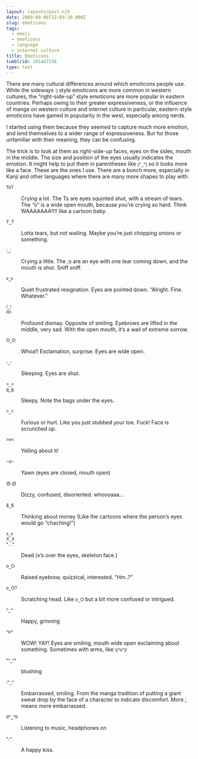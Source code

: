 ```yaml
---
layout: layouts/post.njk
date: 2009-09-06T22:03:30.000Z
slug: emoticons
tags:
  - emoji
  - emoticons
  - language
  - internet culture
title: Emoticons
tumblrid: 181447236
type: text
---
```

<p>There are many cultural differences around which emoticons people use.  While the sideways <code style="font-family:Helvetica, Arial, sans-serif">:)</code> style emoticons are more common in western cultures, the &ldquo;right-side-up&rdquo; style emoticons are more popular in eastern countries.  Perhaps owing to their greater expressiveness, or the influence of manga on western culture and internet culture in particular, eastern-style emoticons have gained in popularity in the west, especially among nerds.</p>

<p>I started using them because they seemed to capture much more emotion, and lend themselves to a wider range of expressiveness.  But for those unfamiliar with their meaning, they can be confusing.</p>

<p>The trick is to look at them as right-side-up faces, eyes on the sides, mouth in the middle.  The size and position of the eyes usually indicates the emotion.  It might help to put them in parentheses like <code style="font-family:Helvetica, Arial, sans-serif">(^_^)</code> so it looks more like a face.  These are the ones I use.  There are a bunch more, especially in Kanji and other languages where there are many more shapes to play with.</p>

<dl><dt>
        <code style="font-family:Helvetica, Arial, sans-serif">ToT</code>
    </dt>
    <dd>
        <p>
            Crying a lot. The Ts are eyes squinted shut, with a stream of tears. The &ldquo;o&rdquo; is a wide open mouth, because you&rsquo;re crying so hard. Think WAAAAAAA!!!! like a cartoon baby.
        </p>
    </dd>
    <dt>
        <code style="font-family:Helvetica, Arial, sans-serif">T_T</code>
    </dt>
    <dd>
        <p>
            Lotta tears, but not wailing.  Maybe you&rsquo;re just chopping onions or something.
        </p>
    </dd>
    <dt>
        <code style="font-family:Helvetica, Arial, sans-serif">;_;</code>
    </dt>
    <dd>
        <p>
            Crying a little. The ;s are an eye with one tear coming down, and the mouth is shut. Sniff sniff.
        </p>
    </dd>
    <dt>
        <code style="font-family:Helvetica, Arial, sans-serif">v_v</code>
    </dt>
    <dd>
        <p>
            Quiet frustrated resignation. Eyes are pointed down. &ldquo;Alright. Fine. Whatever.&rdquo;
        </p>
    </dd>
    <dt>
        <code style="font-family:Helvetica, Arial, sans-serif">/_\</code><br/><code style="font-family:Helvetica, Arial, sans-serif">/o\</code>
    </dt>
    <dd>
        <p>
            Profound dismay. Opposite of smiling. Eyebrows are lifted in the middle, very sad.  With the open mouth, it&rsquo;s a wail of extreme sorrow.
        </p>
    </dd>
    <dt>
        <code style="font-family:Helvetica, Arial, sans-serif">O_O</code>
    </dt>
    <dd>
        <p>
            Whoa!! Exclamation, surprise. Eyes are wide open.
        </p>
    </dd>
    <dt>
        <code style="font-family:Helvetica, Arial, sans-serif">-_-</code>
    </dt>
    <dd>
        <p>
            Sleeping. Eyes are shut.
        </p>
    </dd>
    <dt>
        <code style="font-family:Helvetica, Arial, sans-serif">=_=</code><br/><code style="font-family:Helvetica, Arial, sans-serif">g_g</code>
    </dt>
    <dd>
        <p>
            Sleepy. Note the bags under the eyes.
        </p>
    </dd>
    <dt>
        <code style="font-family:Helvetica, Arial, sans-serif">&gt;_&lt;</code>
    </dt>
    <dd>
        <p>
            Furious or hurt. Like you just stubbed your toe. Fuck! Face is scrunched up.
        </p>
    </dd>
    <dt>
        <code style="font-family:Helvetica, Arial, sans-serif">&gt;o&lt;</code>
    </dt>
    <dd>
        <p>
            Yelling about it!
        </p>
    </dd>
    <dt>
        <code style="font-family:Helvetica, Arial, sans-serif">~o~</code>
    </dt>
    <dd>
        <p>
            Yawn (eyes are closed, mouth open)
        </p>
    </dd>
    <dt>
        <code style="font-family:Helvetica, Arial, sans-serif">@.@</code>
    </dt>
    <dd>
        <p>
            Dizzy, confused, disoriented. whoooaaa&hellip;
        </p>
    </dd>
    <dt>
        <code style="font-family:Helvetica, Arial, sans-serif">$_$</code>
    </dt>
    <dd>
        <p>
            Thinking about money (Like the cartoons where the person&rsquo;s eyes would go &ldquo;chaching!&rdquo;)
        </p>
    </dd>
    <dt>
        <code style="font-family:Helvetica, Arial, sans-serif">x_x</code><br/><code style="font-family:Helvetica, Arial, sans-serif">X_X</code><br/><code style="font-family:Helvetica, Arial, sans-serif">*…*</code>
    </dt>
    <dd>
        <p>
            Dead (x&rsquo;s over the eyes, skeleton face.)
        </p>
    </dd>
    <dt>
        <code style="font-family:Helvetica, Arial, sans-serif">o_O</code>
    </dt>
    <dd>
        <p>
            Raised eyebrow, quizzical, interested. &ldquo;Hm..?&rdquo;
        </p>
    </dd>
    <dt>
        <code style="font-family:Helvetica, Arial, sans-serif">o_O?</code>
    </dt>
    <dd>
        <p>
            Scratching head. Like <code style="font-family:Helvetica, Arial, sans-serif">o_O</code> but a bit more confused or intrigued.
        </p>
    </dd>
    <dt>
        <code style="font-family:Helvetica, Arial, sans-serif">^_^</code>
    </dt>
    <dd>
        <p>
            Happy, grinning
        </p>
    </dd>
    <dt>
        <code style="font-family:Helvetica, Arial, sans-serif">^o^</code>
    </dt>
    <dd>
        <p>
            WOW! YAY! Eyes are smiling, mouth wide open exclaiming about something. Sometimes with arms, like <code style="font-family:Helvetica, Arial, sans-serif">\(^o^)/</code>
        </p>
    </dd>
    <dt>
        <code style="font-family:Helvetica, Arial, sans-serif">*^_^*</code>
    </dt>
    <dd>
        <p>
            blushing
        </p>
    </dd>
    <dt>
        <code style="font-family:Helvetica, Arial, sans-serif">;^_^</code>
    </dt>
    <dd>
        <p>
            Embarrassed, smiling. From the manga tradition of putting a giant sweat drop by the face of a character to indicate discomfort. More ; means more embarrassed.
        </p>
    </dd>
    <dt>
        <code style="font-family:Helvetica, Arial, sans-serif">d^_^b</code>
    </dt>
    <dd>
        <p>
            Listening to music, headphones on
        </p>
    </dd>
    <dt>
        <code style="font-family:Helvetica, Arial, sans-serif">^.^</code>
    </dt>
    <dd>
        <p>
            A happy kiss.
        </p>
    </dd>
</dl>
